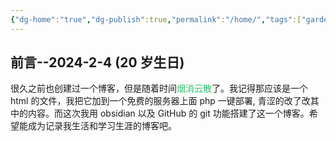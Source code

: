 ```yaml
---
{"dg-home":"true","dg-publish":true,"permalink":"/home/","tags":["gardenEntry"],"dgPassFrontmatter":true}
---
```


## 前言--2024-2-4 (20 岁生日)
很久之前也创建过一个博客，但是随着时间<font color="#2DC26B">烟消云散</font>了。我记得那应该是一个 html 的文件，我把它加到一个免费的服务器上面 php 一键部署, 青涩的改了改其中的内容。而这次我用 obsidian 以及 GitHub 的 git 功能搭建了这一个博客。希望能成为记录我生活和学习生涯的博客吧。


